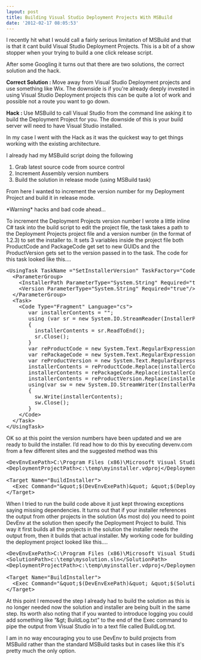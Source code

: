 ```yaml
---
layout: post
title: Building Visual Studio Deployment Projects With MSBuild
date: '2012-02-17 08:05:53'
---
```


<p>I recently hit what I would call a fairly serious limitation of MSBuild and that is that it cant build Visual Studio Deployment Projects. This is a bit of a show stopper when your trying to build a one click release script. </p>  <p>After some Googling it turns out that there are two solutions, the correct solution and the hack. </p>  <p><strong>Correct Solution : </strong>Move away from Visual Studio Deployment projects and use something like Wix. The downside is if you're already deeply invested in using Visual Studio Deployment projects this can be quite a lot of work and possible not a route you want to go down.</p>  <p><strong>Hack : </strong>Use MSBuild to call Visual Studio from the command line asking it to build the Deployment Project for you. The downside of this is your build server will need to have Visual Studio installed. </p>  <p>In my case I went with the Hack as it was the quickest way to get things working with the existing architecture.</p>  <p>I already had my MSBuild script doing the following</p>  <ol>   <li>Grab latest source code from source control </li>    <li>Increment Assembly version numbers </li>    <li>Build the solution in release mode (using MSBuild task) </li> </ol>  <p>From here I wanted to increment the version number for my Deployment Project and build it in release mode. </p>  <p>*Warning* hacks and bad code ahead…</p>  <p>To increment the Deployment Projects version number I wrote a little inline C# task into the build script to edit the project file, the task takes a path to the Deployment Projects project file and a version number (in the format of 1.2.3) to set the installer to. It sets 3 variables inside the project file both ProductCode and PackageCode get set to new GUIDs and the ProductVersion gets set to the version passed in to the task. The code for this task looked like this….</p>  <pre class="brush: csharp; gutter: false; toolbar: false;">&lt;UsingTask TaskName =&quot;SetInstallerVersion&quot; TaskFactory=&quot;CodeTaskFactory&quot; AssemblyFile=&quot;$(MSBuildToolsPath)\Microsoft.Build.Tasks.v4.0.dll&quot;&gt;
  &lt;ParameterGroup&gt;
    &lt;InstallerPath ParameterType=&quot;System.String&quot; Required=&quot;true&quot;/&gt;
    &lt;Version ParameterType=&quot;System.String&quot; Required=&quot;true&quot;/&gt;
  &lt;/ParameterGroup&gt;
  &lt;Task&gt;
    &lt;Code Type=&quot;Fragment&quot; Language=&quot;cs&quot;&gt;
       var installerContents = &quot;&quot;;
       using (var sr = new System.IO.StreamReader(InstallerPath))
       {
         installerContents = sr.ReadToEnd();
         sr.Close();
       }
       var reProductCode = new System.Text.RegularExpressions.Regex(@&quot;(?:\&quot;&quot;ProductCode\&quot;&quot; =\&quot;&quot;8.){([\d\w-]+)}&quot;);
       var rePackageCode = new System.Text.RegularExpressions.Regex(@&quot;(?:\&quot;&quot;PackageCode\&quot;&quot; =\&quot;&quot;8.){([\d\w-]+)}&quot;);
       var reProductVersion = new System.Text.RegularExpressions.Regex(@&quot;&quot;&quot;ProductVersion&quot;&quot; =&quot;&quot;8:[0-9\.]*&quot;&quot;&quot;);
       installerContents = reProductCode.Replace(installerContents,&quot;\&quot;ProductCode\&quot; = \&quot;8:{&quot; + Guid.NewGuid().ToString().ToUpper() + &quot;}&quot;);
       installerContents = rePackageCode.Replace(installerContents,&quot;\&quot;PackageCode\&quot; = \&quot;8:{&quot; + Guid.NewGuid().ToString().ToUpper() + &quot;}&quot;);
       installerContents = reProductVersion.Replace(installerContents,&quot;\&quot;ProductVersion\&quot; = \&quot;8:&quot; + Version + &quot;\&quot;&quot;);
       using(var sw = new System.IO.StreamWriter(InstallerPath,false))
       {
         sw.Write(installerContents);
         sw.Close();
       }
    &lt;/Code&gt;
  &lt;/Task&gt;
&lt;/UsingTask&gt;</pre>

<p>OK so at this point the version numbers have been updated and we are ready to build the installer. I’d read how to do this by executing devenv.com from a few different sites and the suggested method was this </p>

<pre class="brush: xml; gutter: false; toolbar: false;">&lt;DevEnvExePath&gt;C:\Program Files (x86)\Microsoft Visual Studio 10.0\Common7\IDE\devenv.com&lt;/DevEnvExePath&gt;
&lt;DeploymentProjectPath&gt;c:\temp\myinstaller.vdproj&lt;/DeploymentProjectPath&gt;

&lt;Target Name=&quot;BuildInstaller&quot;&gt;
  &lt;Exec Command=&quot;&amp;quot;$(DevEnvExePath)&amp;quot; &amp;quot;$(DeploymentProjectPath)&amp;quot; /build Release&quot;/&gt;
&lt;/Target&gt;</pre>

<p>When I tried to run the build code above it just kept throwing exceptions saying missing dependencies. It turns out that if your installer references the output from other projects in the solution (As most do) you need to point DevEnv at the solution then specify the Deployment Project to build. This way it first builds all the projects in the solution the installer needs the output from, then it builds that actual installer. My working code for building the deployment project looked like this….</p>

<pre class="brush: xml; gutter: false; toolbar: false;">&lt;DevEnvExePath&gt;C:\Program Files (x86)\Microsoft Visual Studio 10.0\Common7\IDE\devenv.com&lt;/DevEnvExePath&gt;
&lt;SolutionPath&gt;c:\temp\mysolution.sln&lt;/SolutionPath&gt;
&lt;DeploymentProjectPath&gt;c:\temp\myinstaller.vdproj&lt;/DeploymentProjectPath&gt;

&lt;Target Name=&quot;BuildInstaller&quot;&gt;
  &lt;Exec Command=&quot;&amp;quot;$(DevEnvExePath)&amp;quot; &amp;quot;$(SolutionPath)&amp;quot; /build quot;Release&amp;quot; /project &amp;quot;$(DeploymentProjectPath)&amp;quot;&quot;/&gt;
&lt;/Target&gt;</pre>

<p>At this point I removed the step I already had to build the solution as this is no longer needed now the solution and installer are being built in the same step. Its worth also noting that if you wanted to introduce logging you could add something like “&amp;gt; BuildLog.txt” to the end of the Exec command to pipe the output from Visual Studio in to a text file called BuildLog.txt.</p>

<p>I am in no way encouraging you to use DevEnv to build projects from MSBuild rather than the standard MSBuild tasks but in cases like this it's pretty much the only option. </p>